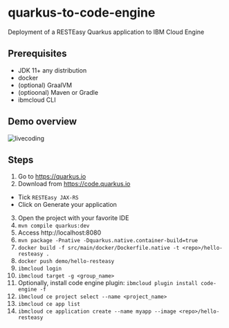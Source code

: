 # quarkus-to-code-engine
Deployment of a RESTEasy Quarkus application to IBM Cloud Engine

## Prerequisites
- JDK 11+ any distribution
- docker
- (optional) GraalVM
- (optioonal) Maven or Gradle
- ibmcloud CLI

## Demo overview
![livecoding](https://user-images.githubusercontent.com/27813737/132954389-b592784f-a06a-46f4-9fcc-c319f2f5b290.png)

## Steps
1. Go to https://quarkus.io
2. Download from https://code.quarkus.io
- Tick `RESTEasy JAX-RS`
- Click on Generate your application
3. Open the project with your favorite IDE
4. `mvn compile quarkus:dev`
5. Access http://localhost:8080
6. `mvn package -Pnative -Dquarkus.native.container-build=true`
7. `docker build -f src/main/docker/Dockerfile.native -t <repo>/hello-resteasy .`
8. `docker push demo/hello-resteasy`
9. `ibmcloud login`
10. `ibmcloud target -g <group_name>`
11. Optionally, install code engine plugin: `ibmcloud plugin install code-engine -f`
13. `ibmcloud ce project select --name <project_name>`
14. `ibmcloud ce app list`
15. `ibmcloud ce application create --name myapp --image <repo>/hello-resteasy`
